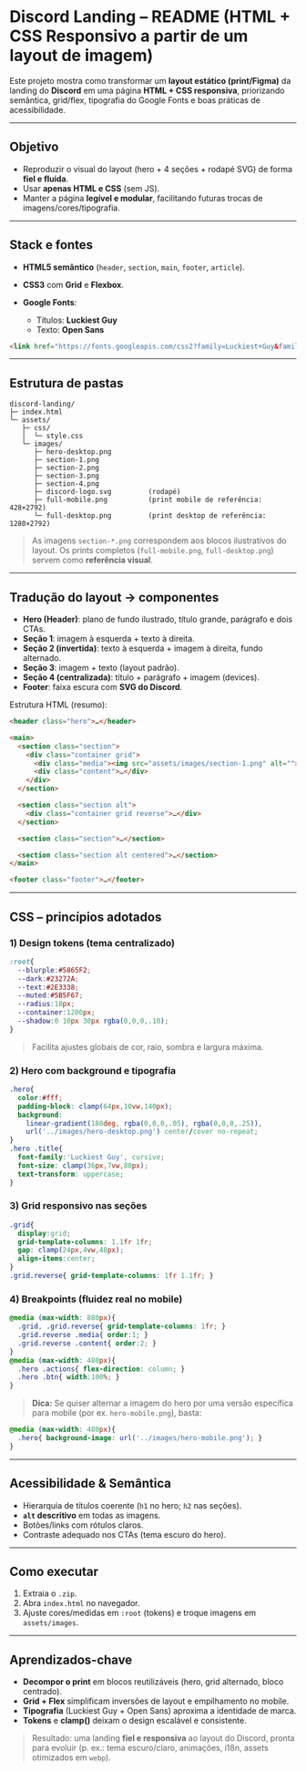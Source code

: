 # Discord Landing – README (HTML + CSS **Responsivo** a partir de um layout de imagem)

Este projeto mostra como transformar um **layout estático (print/Figma)** da landing do **Discord** em uma página **HTML + CSS responsiva**, priorizando semântica, grid/flex, tipografia do Google Fonts e boas práticas de acessibilidade.

---

## Objetivo

* Reproduzir o visual do layout (hero + 4 seções + rodapé SVG) de forma **fiel e fluida**.
* Usar **apenas HTML e CSS** (sem JS).
* Manter a página **legível e modular**, facilitando futuras trocas de imagens/cores/tipografia.

---

## Stack e fontes

* **HTML5 semântico** (`header`, `section`, `main`, `footer`, `article`).
* **CSS3** com **Grid** e **Flexbox**.
* **Google Fonts**:

  * Títulos: **Luckiest Guy**
  * Texto: **Open Sans**

```html
<link href="https://fonts.googleapis.com/css2?family=Luckiest+Guy&family=Open+Sans:wght@400;600;700&display=swap" rel="stylesheet">
```

---

## Estrutura de pastas

```
discord-landing/
├─ index.html
└─ assets/
   ├─ css/
   │  └─ style.css
   └─ images/
      ├─ hero-desktop.png
      ├─ section-1.png
      ├─ section-2.png
      ├─ section-3.png
      ├─ section-4.png
      ├─ discord-logo.svg         (rodapé)
      ├─ full-mobile.png          (print mobile de referência: 428×2792)
      └─ full-desktop.png         (print desktop de referência: 1280×2792)
```

> As imagens `section-*.png` correspondem aos blocos ilustrativos do layout.
> Os prints completos (`full-mobile.png`, `full-desktop.png`) servem como **referência visual**.

---

## Tradução do layout → componentes

* **Hero (Header)**: plano de fundo ilustrado, título grande, parágrafo e dois CTAs.
* **Seção 1**: imagem à esquerda + texto à direita.
* **Seção 2 (invertida)**: texto à esquerda + imagem à direita, fundo alternado.
* **Seção 3**: imagem + texto (layout padrão).
* **Seção 4 (centralizada)**: título + parágrafo + imagem (devices).
* **Footer**: faixa escura com **SVG do Discord**.

Estrutura HTML (resumo):

```html
<header class="hero">…</header>

<main>
  <section class="section">
    <div class="container grid">
      <div class="media"><img src="assets/images/section-1.png" alt=""></div>
      <div class="content">…</div>
    </div>
  </section>

  <section class="section alt">
    <div class="container grid reverse">…</div>
  </section>

  <section class="section">…</section>

  <section class="section alt centered">…</section>
</main>

<footer class="footer">…</footer>
```

---

## CSS – princípios adotados

### 1) **Design tokens** (tema centralizado)

```css
:root{
  --blurple:#5865F2;
  --dark:#23272A;
  --text:#2E3338;
  --muted:#5B5F67;
  --radius:18px;
  --container:1200px;
  --shadow:0 10px 30px rgba(0,0,0,.10);
}
```

> Facilita ajustes globais de cor, raio, sombra e largura máxima.

### 2) **Hero** com background e tipografia

```css
.hero{
  color:#fff;
  padding-block: clamp(64px,10vw,140px);
  background:
    linear-gradient(180deg, rgba(0,0,0,.05), rgba(0,0,0,.25)),
    url('../images/hero-desktop.png') center/cover no-repeat;
}
.hero .title{
  font-family:'Luckiest Guy', cursive;
  font-size: clamp(36px,7vw,80px);
  text-transform: uppercase;
}
```

### 3) **Grid responsivo** nas seções

```css
.grid{
  display:grid;
  grid-template-columns: 1.1fr 1fr;
  gap: clamp(24px,4vw,48px);
  align-items:center;
}
.grid.reverse{ grid-template-columns: 1fr 1.1fr; }
```

### 4) **Breakpoints** (fluidez real no mobile)

```css
@media (max-width: 880px){
  .grid, .grid.reverse{ grid-template-columns: 1fr; }
  .grid.reverse .media{ order:1; }
  .grid.reverse .content{ order:2; }
}
@media (max-width: 480px){
  .hero .actions{ flex-direction: column; }
  .hero .btn{ width:100%; }
}
```

> **Dica:** Se quiser alternar a imagem do hero por uma versão específica para mobile (por ex. `hero-mobile.png`), basta:

```css
@media (max-width: 480px){
  .hero{ background-image: url('../images/hero-mobile.png'); }
}
```

---

## Acessibilidade & Semântica

* Hierarquia de títulos coerente (`h1` no hero; `h2` nas seções).
* **`alt` descritivo** em todas as imagens.
* Botões/links com rótulos claros.
* Contraste adequado nos CTAs (tema escuro do hero).

---

## Como executar

1. Extraia o `.zip`.
2. Abra `index.html` no navegador.
3. Ajuste cores/medidas em `:root` (tokens) e troque imagens em `assets/images`.

---

## Aprendizados-chave

* **Decompor o print** em blocos reutilizáveis (hero, grid alternado, bloco centrado).
* **Grid + Flex** simplificam inversões de layout e empilhamento no mobile.
* **Tipografia** (Luckiest Guy + Open Sans) aproxima a identidade de marca.
* **Tokens** e **clamp()** deixam o design escalável e consistente.

> Resultado: uma landing **fiel e responsiva** ao layout do Discord, pronta para evoluir (p. ex.: tema escuro/claro, animações, i18n, assets otimizados em `webp`).
